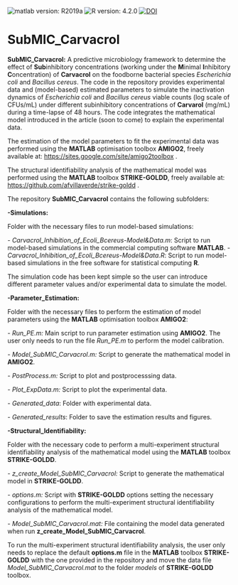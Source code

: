 ![matlab version: R2019a](https://img.shields.io/badge/Matlab-R2019a-red)
![R version: 4.2.0](https://img.shields.io/badge/R-4.2.0-red)
[![DOI](https://zenodo.org/badge/502868293.svg)](https://zenodo.org/badge/latestdoi/502868293)



# SubMIC_Carvacrol

**SubMIC_Carvacrol:** A predictive microbiology framework to determine the effect of **Sub**inhibitory concentrations (working under the **M**inimal **I**nhibitory **C**oncentration) of **Carvacrol** on the foodborne bacterial species *Escherichia coli* and *Bacillus cereus*. The code in the repository provides experimental data and (model-based) estimated parameters to simulate the inactivation dynamics of *Escherichia coli* and *Bacillus cereus* viable counts (log scale of CFUs/mL) under different subinhibitory concentrations of **Carvarol** (mg/mL) during a time-lapse of 48 hours. The code integrates the mathematical model introduced in the article (soon to come) to explain the experimental data.

The estimation of the model parameters to fit the experimental data was performed using the **MATLAB** optimisation toolbox **AMIGO2**, freely available at: https://sites.google.com/site/amigo2toolbox .


The structural identifiability analysis of the mathematical model was performed using the **MATLAB** toolbox **STRIKE-GOLDD**, freely available at: https://github.com/afvillaverde/strike-goldd . 


The repository **SubMIC_Carvacrol** contains the following subfolders:



**-Simulations:**


Folder with the necessary files to run model-based simulations:

*- Carvacrol_Inhibition_of_Ecoli_Bcereus-Model&Data.m*: Script to run model-based simulations in the commercial computing software **MATLAB**.
*- Carvacrol_Inhibition_of_Ecoli_Bcereus-Model&Data.R*: Script to run model-based simulations in the free software for statistical computing **R**.


The simulation code has been kept simple so the user can introduce different parameter values and/or experimental data to simulate the model.



**-Parameter_Estimation:**


Folder with the necessary files to perform the estimation of model parameters using the **MATLAB** optimisation toolbox **AMIGO2**:

*- Run_PE.m:* Main script to run parameter estimation using **AMIGO2**. The user only needs to run the file *Run_PE.m* to perform the model calibration.

*- Model_SubMIC_Carvacrol.m:* Script to generate the mathematical model in **AMIGO2**.

*- PostProcess.m:* Script to plot and postprocesssing data.

*- Plot_ExpData.m:* Script to plot the experimental data.

*- Generated_data*: Folder with experimental data.

*- Generated_results*: Folder to save the estimation results and figures.




**-Structural_Identifiability:**

Folder with the necessary code to perform a multi-experiment structural identifiability analysis of the mathematical model using the **MATLAB** toolbox **STRIKE-GOLDD**.


*- z_create_Model_SubMIC_Carvacrol:* Script to generate the mathematical model in **STRIKE-GOLDD**.


*- options.m:* Script with **STRIKE-GOLDD** options setting the necessary configurations to perform the multi-experiment structural identifiability analysis of the mathematical model.


*- Model_SubMIC_Carvacrol.mat:* File containing the model data generated when run **z_create_Model_SubMIC_Carvacrol**.


To run the multi-experiment structural identifiability analysis, the user only needs to replace the default **options.m** file in the **MATLAB** toolbox **STRIKE-GOLDD** with the one provided in the repository and move the data file *Model_SubMIC_Carvacrol.mat* to the folder *models* of **STRIKE-GOLDD** toolbox. 


